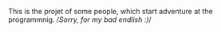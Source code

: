 This is the projet of some people, which start adventure at the programmnig.
/*Sorry, for my bad endlish :)*/
